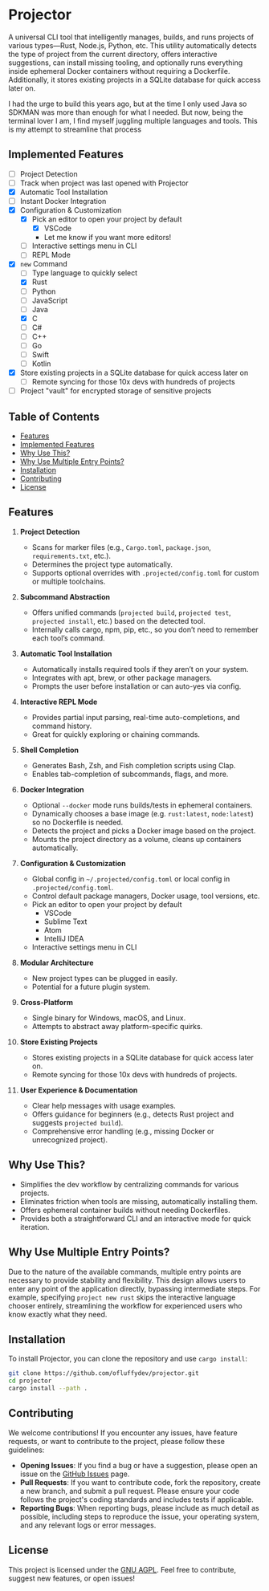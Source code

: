 # Projector

A universal CLI tool that intelligently manages, builds, and runs projects of various types—Rust, Node.js, Python, etc. This utility automatically detects the type of project from the current directory, offers interactive suggestions, can install missing tooling, and optionally runs everything inside ephemeral Docker containers without requiring a Dockerfile. Additionally, it stores existing projects in a SQLite database for quick access later on.

I had the urge to build this years ago, but at the time I only used Java so SDKMAN was more than enough for what I needed. But now, being the terminal lover I am, I find myself juggling multiple languages and tools. This is my attempt to streamline that process

## Implemented Features

- [ ] Project Detection
- [ ] Track when project was last opened with Projector
- [x] Automatic Tool Installation
- [ ] Instant Docker Integration
- [x] Configuration & Customization
  - [x] Pick an editor to open your project by default
    - [x] VSCode
    - Let me know if you want more editors!
  - [ ] Interactive settings menu in CLI
  - [ ] REPL Mode
- [x] `new` Command
  - [ ] Type language to quickly select
  - [x] Rust
  - [ ] Python
  - [ ] JavaScript
  - [ ] Java
  - [x] C
  - [ ] C#
  - [ ] C++
  - [ ] Go
  - [ ] Swift
  - [ ] Kotlin
- [x] Store existing projects in a SQLite database for quick access later on
  - [ ] Remote syncing for those 10x devs with hundreds of projects
- [ ] Project "vault" for encrypted storage of sensitive projects

## Table of Contents

- [Features](#features)
- [Implemented Features](#implemented-features)
- [Why Use This?](#why-use-this)
- [Why Use Multiple Entry Points?](#why-use-multiple-entry-points)
- [Installation](#installation)
- [Contributing](#contributing)
- [License](#license)

## Features

1. **Project Detection**

   - Scans for marker files (e.g., `Cargo.toml`, `package.json`, `requirements.txt`, etc.).
   - Determines the project type automatically.
   - Supports optional overrides with `.projected/config.toml` for custom or multiple toolchains.

2. **Subcommand Abstraction**

   - Offers unified commands (`projected build`, `projected test`, `projected install`, etc.) based on the detected tool.
   - Internally calls cargo, npm, pip, etc., so you don’t need to remember each tool’s command.

3. **Automatic Tool Installation**

   - Automatically installs required tools if they aren’t on your system.
   - Integrates with apt, brew, or other package managers.
   - Prompts the user before installation or can auto-yes via config.

4. **Interactive REPL Mode**

   - Provides partial input parsing, real-time auto-completions, and command history.
   - Great for quickly exploring or chaining commands.

5. **Shell Completion**

   - Generates Bash, Zsh, and Fish completion scripts using Clap.
   - Enables tab-completion of subcommands, flags, and more.

6. **Docker Integration**

   - Optional `--docker` mode runs builds/tests in ephemeral containers.
   - Dynamically chooses a base image (e.g. `rust:latest`, `node:latest`) so no Dockerfile is needed.
   - Detects the project and picks a Docker image based on the project.
   - Mounts the project directory as a volume, cleans up containers automatically.

7. **Configuration & Customization**

   - Global config in `~/.projected/config.toml` or local config in `.projected/config.toml`.
   - Control default package managers, Docker usage, tool versions, etc.
   - Pick an editor to open your project by default
     - VSCode
     - Sublime Text
     - Atom
     - IntelliJ IDEA
   - Interactive settings menu in CLI

8. **Modular Architecture**

   - New project types can be plugged in easily.
   - Potential for a future plugin system.

9. **Cross-Platform**

   - Single binary for Windows, macOS, and Linux.
   - Attempts to abstract away platform-specific quirks.

10. **Store Existing Projects**

    - Stores existing projects in a SQLite database for quick access later on.
    - Remote syncing for those 10x devs with hundreds of projects.

11. **User Experience & Documentation**
    - Clear help messages with usage examples.
    - Offers guidance for beginners (e.g., detects Rust project and suggests `projected build`).
    - Comprehensive error handling (e.g., missing Docker or unrecognized project).

## Why Use This?

- Simplifies the dev workflow by centralizing commands for various projects.
- Eliminates friction when tools are missing, automatically installing them.
- Offers ephemeral container builds without needing Dockerfiles.
- Provides both a straightforward CLI and an interactive mode for quick iteration.

## Why Use Multiple Entry Points?

Due to the nature of the available commands, multiple entry points are necessary to provide stability and flexibility. This design allows users to enter any point of the application directly, bypassing intermediate steps. For example, specifying `project new rust` skips the interactive language chooser entirely, streamlining the workflow for experienced users who know exactly what they need.

## Installation

To install Projector, you can clone the repository and use `cargo install`:

```sh
git clone https://github.com/ofluffydev/projector.git
cd projector
cargo install --path .
```

## Contributing

We welcome contributions! If you encounter any issues, have feature requests, or want to contribute to the project, please follow these guidelines:

- **Opening Issues**: If you find a bug or have a suggestion, please open an issue on the [GitHub Issues](https://github.com/ofluffydev/projector/issues) page.
- **Pull Requests**: If you want to contribute code, fork the repository, create a new branch, and submit a pull request. Please ensure your code follows the project's coding standards and includes tests if applicable.
- **Reporting Bugs**: When reporting bugs, please include as much detail as possible, including steps to reproduce the issue, your operating system, and any relevant logs or error messages.

## License

This project is licensed under the [GNU AGPL](LICENSE). Feel free to contribute, suggest new features, or open issues!
